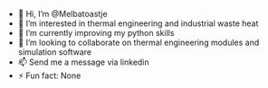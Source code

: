 - 👋 Hi, I’m @Melbatoastje
- 👀 I’m interested in thermal engineering and industrial waste heat
- 🌱 I’m currently improving my python skills
- 💞️ I’m looking to collaborate on thermal engineering modules and simulation software
- 📫 Send me a message via linkedin
- ⚡ Fun fact: None

<!---
Melbatoastje/Melbatoastje is a ✨ special ✨ repository because its `README.md` (this file) appears on your GitHub profile.
You can click the Preview link to take a look at your changes.
--->
